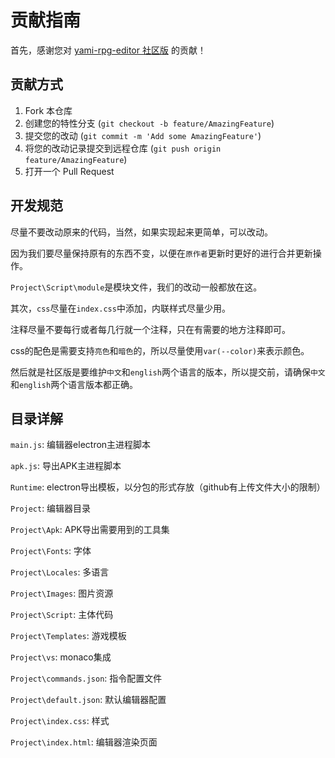 # 贡献指南

首先，感谢您对 [yami-rpg-editor 社区版](https://github.com/Open-Yami-Community/yami-rpg-editor) 的贡献！

## 贡献方式

1. Fork 本仓库
2. 创建您的特性分支 (`git checkout -b feature/AmazingFeature`)
3. 提交您的改动 (`git commit -m 'Add some AmazingFeature'`)
4. 将您的改动记录提交到远程仓库 (`git push origin feature/AmazingFeature`)
5. 打开一个 Pull Request

## 开发规范

尽量不要改动原来的代码，当然，如果实现起来更简单，可以改动。

因为我们要尽量保持原有的东西不变，以便在`原作者`更新时更好的进行合并更新操作。

`Project\Script\module`是模块文件，我们的改动一般都放在这。

其次，`css`尽量在`index.css`中添加，内联样式尽量少用。

注释尽量不要每行或者每几行就一个注释，只在有需要的地方注释即可。

css的配色是需要支持`亮色`和`暗色`的，所以尽量使用`var(--color)`来表示颜色。

然后就是社区版是要维护`中文`和`english`两个语言的版本，所以提交前，请确保`中文`和`english`两个语言版本都正确。

## 目录详解

`main.js`: 编辑器electron主进程脚本

`apk.js`: 导出APK主进程脚本

`Runtime`: electron导出模板，以分包的形式存放（github有上传文件大小的限制）

`Project`: 编辑器目录

`Project\Apk`: APK导出需要用到的工具集

`Project\Fonts`: 字体

`Project\Locales`: 多语言

`Project\Images`: 图片资源

`Project\Script`: 主体代码

`Project\Templates`: 游戏模板

`Project\vs`: monaco集成

`Project\commands.json`: 指令配置文件

`Project\default.json`: 默认编辑器配置

`Project\index.css`: 样式

`Project\index.html`: 编辑器渲染页面
